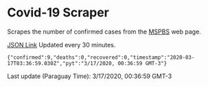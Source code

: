 # Covid-19 Scraper

Scrapes the number of confirmed cases from the [MSPBS](https://www.mspbs.gov.py/covid-19.php) web page.

[JSON Link](https://jmayalag.github.io/covid19-scrape/cases.json)
Updated every 30 minutes.
```
{"confirmed":9,"deaths":0,"recovered":0,"timestamp":"2020-03-17T03:36:59.030Z","pyt":"3/17/2020, 00:36:59 GMT-3"}
```
Last update (Paraguay Time): 3/17/2020, 00:36:59 GMT-3